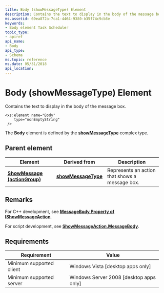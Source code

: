 ```yaml
---
title: Body (showMessageType) Element
description: Contains the text to display in the body of the message box.
ms.assetid: 69ea872a-7ca1-4464-9380-b35f74c9cb8e
keywords:
- Body element Task Scheduler
topic_type:
- apiref
api_name:
- Body
api_type:
- Schema
ms.topic: reference
ms.date: 05/31/2018
api_location: 
---
```


# Body (showMessageType) Element

Contains the text to display in the body of the message box.

``` syntax
<xs:element name="Body"
    type="nonEmptyString"
 />
```

The **Body** element is defined by the [**showMessageType**](taskschedulerschema-showmessagetype-complextype.md) complex type.

## Parent element



| Element                                                                                  | Derived from                                                               | Description                                               |
|------------------------------------------------------------------------------------------|----------------------------------------------------------------------------|-----------------------------------------------------------|
| [**ShowMessage (actionGroup)**](taskschedulerschema-showmessage-actiongroup-element.md) | [**showMessageType**](taskschedulerschema-showmessagetype-complextype.md) | Represents an action that shows a message box.<br/> |



## Remarks

For C++ development, see [**MessageBody Property of IShowMessageAction**](/windows/desktop/api/taskschd/nf-taskschd-ishowmessageaction-get_messagebody).

For script development, see [**ShowMessageAction.MessageBody**](showmessageaction-messagebody.md).

## Requirements



| Requirement | Value |
|-------------------------------------|------------------------------------------------------|
| Minimum supported client<br/> | Windows Vista \[desktop apps only\]<br/>       |
| Minimum supported server<br/> | Windows Server 2008 \[desktop apps only\]<br/> |



 

 






